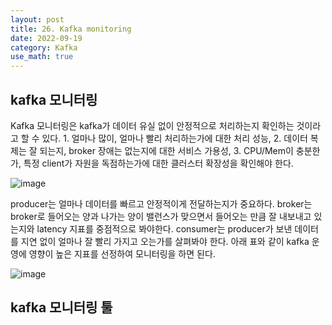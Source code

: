 ```yaml
---
layout: post
title: 26. Kafka monitoring
date: 2022-09-19
category: Kafka
use_math: true
---
```



## kafka 모니터링

Kafka 모니터링은 kafka가 데이터 유실 없이 안정적으로 처리하는지 확인하는 것이라고 할 수 있다. 1. 얼마나 많이, 얼마나 빨리 처리하는가에 대한 처리 성능, 2. 데이터 복제는 잘 되는지, broker 장애는 없는지에 대한 서비스 가용성, 3. CPU/Mem이 충분한가, 특정 client가 자원을 독점하는가에 대한 클러스터 확장성을 확인해야 한다.

![image](https://user-images.githubusercontent.com/61526722/190933500-ac5bf18a-cff4-4cda-b611-be66824ccddb.png)

producer는 얼마나 데이터를 빠르고 안정적이게 전달하는지가 중요하다. broker는 broker로 들어오는 양과 나가는 양이 밸런스가 맞으면서 들어오는 만큼 잘 내보내고 있는지와 latency 지표를 중점적으로 봐야한다. consumer는 producer가 보낸 데이터를 지연 없이 얼마나 잘 빨리 가지고 오는가를 살펴봐야 한다. 아래 표와 같이 kafka 운영에 영향이 높은 지표를 선정하여 모니터링을 하면 된다.  

![image](https://user-images.githubusercontent.com/61526722/190933720-31abd221-1907-4ec6-96e9-1d7f7d4d69b4.png)


## kafka 모니터링 툴 


